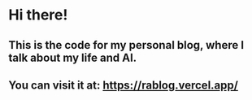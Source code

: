 # Hi there!

## This is the code for my personal blog, where I talk about my life and AI.

## You can visit it at: https://rablog.vercel.app/

